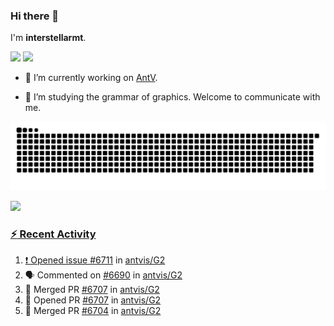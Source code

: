 ### Hi there 👋

I'm **interstellarmt**.

[![](https://img.shields.io/endpoint?url=https://awards.antv.vision/interstellarmt-g2-contributor.json)](https://github.com/antvis/g2)
[![](https://img.shields.io/endpoint?url=https://awards.antv.vision/interstellarmt-gpt-vis-contributor.json)](https://github.com/antvis/gpt-vis)

- 🔭 I’m currently working on [AntV](https://github.com/antvis).

- 📖 I’m studying the grammar of graphics. Welcome to communicate with me.

![](https://raw.githubusercontent.com/interstellarmt/interstellarmt/refs/heads/output/github-contribution-grid-snake.svg)
<div>
  <a href="https://github.com/interstellarmt">
  <img height="180em" src="https://github-readme-stats-eight-theta.vercel.app/api?username=interstellarmt&show_icons=true&include_all_commits=true&count_private=true&theme=tokyonight"/>
</div>
    
### :zap: Recent Activity

<!--START_SECTION:activity-->
1. ❗ Opened issue [#6711](https://github.com/antvis/G2/issues/6711) in [antvis/G2](https://github.com/antvis/G2)
2. 🗣 Commented on [#6690](https://github.com/antvis/G2/issues/6690#issuecomment-2756502103) in [antvis/G2](https://github.com/antvis/G2)
3. 🎉 Merged PR [#6707](https://github.com/antvis/G2/pull/6707) in [antvis/G2](https://github.com/antvis/G2)
4. 💪 Opened PR [#6707](https://github.com/antvis/G2/pull/6707) in [antvis/G2](https://github.com/antvis/G2)
5. 🎉 Merged PR [#6704](https://github.com/antvis/G2/pull/6704) in [antvis/G2](https://github.com/antvis/G2)
<!--END_SECTION:activity-->

